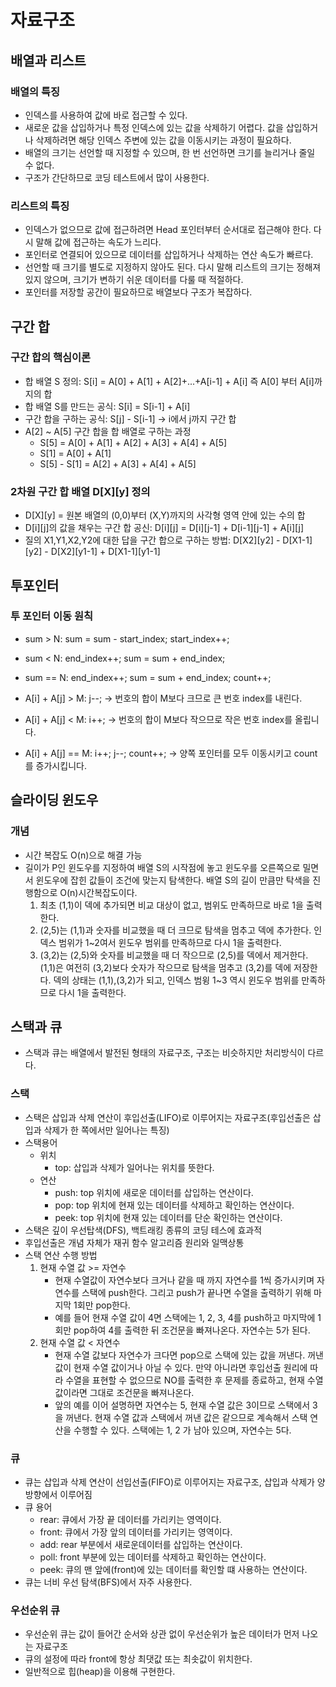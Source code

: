 # 자료구조

## 배열과 리스트

### 배열의 특징

- 인덱스를 사용하여 값에 바로 접근할 수 있다.
- 새로운 값을 삽입하거나 특정 인덱스에 있는 값을 삭제하기 어렵다. 값을 삽입하거나 삭제하려면 해당 인덱스 주변에 있는 값을 이동시키는 과정이 필요하다.
- 배열의 크기는 선언할 때 지정할 수 있으며, 한 번 선언하면 크기를 늘리거나 줄일 수 없다.
- 구조가 간단하므로 코딩 테스트에서 많이 사용한다.

### 리스트의 특징

- 인덱스가 없으므로 값에 접근하려면 Head 포인터부터 순서대로 접근해야 한다. 다시 말해 값에 접근하는 속도가 느리다.
- 포인터로 연결되어 있으므로 데이터를 삽입하거나 삭제하는 연산 속도가 빠르다.
- 선언할 때 크기를 별도로 지정하지 않아도 된다. 다시 말해 리스트의 크기는 정해져 있지 않으며, 크기가 변하기 쉬운 데이터를 다룰 때 적절하다.
- 포인터를 저장할 공간이 필요하므로 배열보다 구조가 복잡하다.

## 구간 합

### 구간 합의 핵심이론

- 합 배열 S 정의: S[i] = A[0] + A[1] + A[2]+...+A[i-1] + A[i] 즉 A[0] 부터 A[i]까지의 합
- 합 배열 S를 만드는 공식: S[i] = S[i-1] + A[i]
- 구간 합을 구하는 공식: S[j] - S[i-1] -> i에서 j까지 구간 합
- A[2] ~ A[5] 구간 합을 합 배열로 구하는 과정
  - S[5] = A[0] + A[1] + A[2] + A[3] + A[4] + A[5]
  - S[1] = A[0] + A[1]
  - S[5] - S[1] = A[2] + A[3] + A[4] + A[5]

### 2차원 구간 합 배열 D[X][y] 정의

- D[X][y] = 원본 배열의 (0,0)부터 (X,Y)까지의 사각형 영역 안에 있는 수의 합
- D[i][j]의 값을 채우는 구간 합 공신: D[i][j] = D[i][j-1] + D[i-1][j-1] + A[i][j]
- 질의 X1,Y1,X2,Y2에 대한 답을 구간 합으로 구하는 방법: D[X2][y2] - D[X1-1][y2] - D[X2][y1-1] + D[X1-1][y1-1]

## 투포인터

### 투 포인터 이동 원칙

- sum > N: sum = sum - start_index; start_index++;
- sum < N: end_index++; sum = sum + end_index;
- sum == N: end_index++; sum = sum + end_index; count++;


- A[i] + A[j] > M: j--;    -> 번호의 합이 M보다 크므로 큰 번호 index를 내린다.
- A[i] + A[j] < M: i++;    -> 번호의 합이 M보다 작으므로 작은 번호 index를 올립니다.
- A[i] + A[j] == M: i++; j--; count++;   -> 양쪽 포인터를 모두 이동시키고 count를 증가시킵니다.

## 슬라이딩 윈도우
### 개념
- 시간 복잡도 O(n)으로 해결 가능
- 길이가 P인 윈도우를 지정하여 배열 S의 시작점에 놓고 윈도우를 오른쪽으로 밀면서 윈도우에 잡힌 값들이 조건에 맞는지 탐색한다. 배열 S의 길이 만큼만 탁색을 진행함으로 O(n)시간복잡도이다.
  1. 최초 (1,1)이 덱에 추가되면 비교 대상이 없고, 범위도 만족하므로 바로 1을 출력한다.
  2. (2,5)는 (1,1)과 숫자를 비교했을 때 더 크므로 탐색을 멈추고 덱에 추가한다. 인덱스 범위가 1~2여서 윈도우 범위를 만족하므로 다시 1을 출력한다.
  3. (3,2)는 (2,5)와 숫자를 비교했을 때 더 작으므로 (2,5)를 덱에서 제거한다. (1,1)은 여전히 (3,2)보다 숫자가 작으므로 탐색을 멈추고 (3,2)를 덱에 저장한다. 덱의 상태는 (1,1),(3,2)가 되고, 인덱스 범윙 1~3 역시 윈도우 범위를 만족하므로 다시 1을 출력한다.
## 스택과 큐
- 스택과 큐는 배열에서 발전된 형태의 자료구조, 구조는 비슷하지만 처리방식이 다르다.
### 스택
- 스택은 삽입과 삭제 연산이 후입선출(LIFO)로 이루어지는 자료구조(후입선출은 삽입과 삭제가 한 쪽에서만 일어나는 특징)
- 스택용어
  - 위치 
    - top: 삽입과 삭제가 일어나는 위치를 뜻한다.
  - 연산
    - push: top 위치에 새로운 데이터를 삽입하는 연산이다.
    - pop: top 위치에 현재 있는 데이터를 삭제하고 확인하는 연산이다.
    - peek: top 위치에 현재 있는 데이터를 단순 확인하는 연산이다.
- 스택은 깊이 우선탑색(DFS), 백트래킹 종류의 코딩 테스에 효과적
- 후입선출은 개념 자체가 재귀 함수 알고리즘 원리와 일맥상통
- 스택 연산 수행 방법
  1. 현재 수열 값 >= 자연수
      - 현재 수열값이 자연수보다 크거나 같을 때 까지 자연수를 1씩 증가시키며 자연수를 스택에 push한다. 그리고 push가 끝나면 수열을 출력하기 위해 마지막 1회만 pop한다.
       - 예를 들어 현재 수열 값이 4면 스택에는 1, 2, 3, 4를 push하고 마지막에 1회만 pop하여 4를 출력한 뒤 조건문을 빠져나온다. 자연수는 5가 된다.
  2. 현재 수열 값 < 자연수
       - 현재 수열 값보다 자연수가 크다면 pop으로 스택에 있는 값을 꺼낸다. 꺼낸 값이 현재 수열 값이거나 아닐 수 있다. 만약 아니라면 후입선출 원리에 따라 수열을 표현할 수 없으므로 NO를 출력한 후 문제를 종료하고, 현재 수열 값이라면 그대로 조건문을 빠져나온다.
       - 앞의 예를 이어 설명하면 자연수는 5, 현재 수열 값은 3이므로 스택에서 3을 꺼낸다. 현재 수열 값과 스택에서 꺼낸 값은 같으므로 계속해서 스택 연산을 수행할 수 있다. 스택에는 1, 2 가 남아 있으며, 자연수는 5다. 

### 큐 
- 큐는 삽입과 삭제 연산이 선입선출(FIFO)로 이루어지는 자료구조, 삽입과 삭제가 양방향에서 이루어짐
- 큐 용어
  - rear: 큐에서 가장 끝 데이터를 가리키는 영역이다.
  - front: 큐에서 가장 앞의 데이터를 가리키는 영역이다.
  - add: rear 부분에서 새로운데이터를 삽입하는 연산이다.
  - poll: front 부분에 있는 데이터를 삭제하고 확인하는 연산이다.
  - peek: 큐의 맨 앞에(front)에 있는 데이터를 확인할 떄 사용하는 연산이다.
- 큐는 너비 우선 탐색(BFS)에서 자주 사용한다.


### 우선순위 큐
- 우선순위 큐는 값이 들어간 순서와 상관 없이 우선순위가 높은 데이터가 먼저 나오는 자료구조
- 큐의 설정에 따라 front에 항상 최댓값 또는 최솟값이 위치한다.
- 일반적으로 힙(heap)을 이용해 구현한다.

